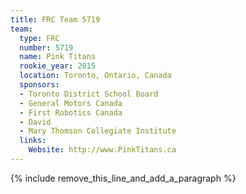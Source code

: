 ```yaml
---
title: FRC Team 5719
team:
  type: FRC
  number: 5719
  name: Pink Titans
  rookie_year: 2015
  location: Toronto, Ontario, Canada
  sponsors:
  - Toronto District School Board
  - General Motors Canada
  - First Robotics Canada
  - David
  - Mary Thomson Collegiate Institute
  links:
    Website: http://www.PinkTitans.ca
---
```


{% include remove_this_line_and_add_a_paragraph %}